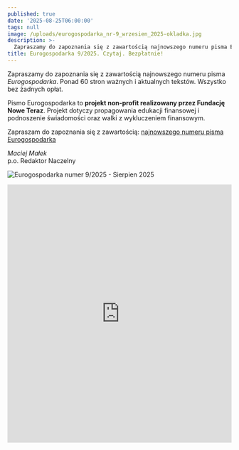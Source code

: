 ```yaml
---
published: true
date: '2025-08-25T06:00:00'
tags: null
image: /uploads/eurogospodarka_nr-9_wrzesien_2025-okladka.jpg
description: >-
  Zapraszamy do zapoznania się z zawartością najnowszego numeru pisma Eurogospodarka. Ponad 60 stron ważnych i aktualnych tekstów. Do poczytania... bez opłat. 
title: Eurogospodarka 9/2025. Czytaj. Bezpłatnie!
---
```


Zapraszamy do zapoznania się z zawartością najnowszego numeru pisma *Eurogospodarka*. Ponad 60 stron ważnych i aktualnych tekstów. Wszystko bez żadnych opłat. 

Pismo Eurogospodarka to **projekt non-profit realizowany przez Fundację Nowe Teraz**. Projekt dotyczy propagowania edukacji finansowej i podnoszenie świadomości oraz walki z wykluczeniem finansowym.

Zapraszam do zapoznania się z zawartością: [najnowszego numeru pisma Eurogospodarka](https://eurogospodarka.eu/eurogospodarka-wrzesien-2025/)

*Maciej Małek*   
p.o. Redaktor Naczelny

![Eurogospodarka numer 9/2025 - Sierpien 2025](/uploads/eurogospodarka_nr-9_wrzesien_2025-okladka.jpg)


<iframe width="100%" height="580" src="https://sibforms.com/serve/MUIFAOIL4vh4AXyGbWDuXJPkumCys5nNzhGdH6tgTiJNWzjvizQ43sBcgpkhMebccFv0VsqeqijOe5nR5KRxjKoZo9ZxV_1JzsORURS-TddLEmQtmR0VFXYBkqaAQvLgIrJ98oU1LVXUNoXJNaXkA2vH3TQzFsgCWpaaBVnmHYbTn1u5tYFma2yCI5WsjaqqSX40Im9SRBl2OZSA" frameborder="0" scrolling="auto" allowfullscreen style="display: block;margin-left: auto;margin-right: auto;max-width: 100%;"></iframe>